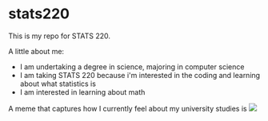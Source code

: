 # stats220

This is my repo for STATS 220. 

A little about me:

- I am undertaking a degree in science, majoring in computer science
- I am taking STATS 220 because i'm interested in the coding and learning about what statistics is
- I am interested in learning about math

A meme that captures how I currently feel about my university studies is ![]("https://tenor.com/3nFi.gif")
